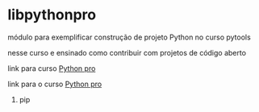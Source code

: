 # libpythonpro
módulo para exemplificar construção de projeto Python no curso pytools

nesse curso e ensinado como contribuir com projetos de código aberto
 
link para curso [Python pro](https://plataforma.dev.pro.br)

link para o  curso [Python pro](https://plataforma.dev.pro.br)
1. pip 